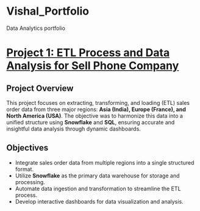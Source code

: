 # Vishal_Portfolio
Data Analytics portfolio

# [Project 1: ETL Process and Data Analysis for Sell Phone Company](https://github.com/vslsoni/SQL-Sales-Project-Snowflake)
## Project Overview
This project focuses on extracting, transforming, and loading (ETL) sales order data from three major regions: **Asia (India), Europe (France), and North America (USA)**. The objective was to harmonize this data into a unified structure using **Snowflake** and **SQL**, ensuring accurate and insightful data analysis through dynamic dashboards.
## Objectives
- Integrate sales order data from multiple regions into a single structured format.
- Utilize **Snowflake** as the primary data warehouse for storage and processing.
- Automate data ingestion and transformation to streamline the ETL process.
- Develop interactive dashboards for data visualization and analysis.
